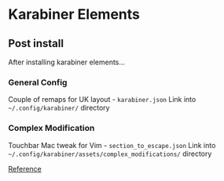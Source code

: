 # Karabiner Elements

## Post install

After installing karabiner elements...

### General Config

Couple of remaps for UK layout - `karabiner.json`
Link into `~/.config/karabiner/` directory

### Complex Modification

Touchbar Mac tweak for Vim  - `section_to_escape.json`
Link into `~/.config/karabiner/assets/complex_modifications/` directory

[Reference](https://pqrs.org/osx/karabiner/json.html)
